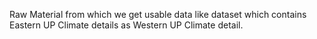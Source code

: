 Raw Material from which we get usable data like dataset which contains Eastern UP Climate details as Western UP Climate detail.